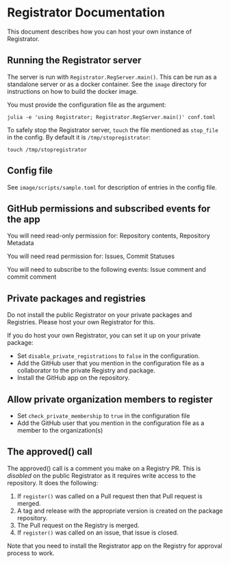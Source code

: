 # Registrator Documentation

This document describes how you can host your own instance of Registrator.

## Running the Registrator server

The server is run with `Registrator.RegServer.main()`. This can be run as a standalone server or as a docker container. See the `image` directory for instructions on how to build the docker image.

You must provide the configuration file as the argument:

```
julia -e 'using Registrator; Registrator.RegServer.main()' conf.toml
```

To safely stop the Registrator server, `touch` the file mentioned as `stop_file` in the config. By default it is `/tmp/stopregistrator`:

```
touch /tmp/stopregistrator
```

## Config file

See `image/scripts/sample.toml` for description of entries in the config file.

## GitHub permissions and subscribed events for the app

You will need read-only permission for: Repository contents, Repository Metadata

You will need read permission for: Issues, Commit Statuses

You will need to subscribe to the following events: Issue comment and commit comment

## Private packages and registries

Do not install the public Registrator on your private packages and Registries. Please host your own Registrator for this.

If you do host your own Registrator, you can set it up on your private package:
* Set `disable_private_registrations` to `false` in the configuration.
* Add the GitHub user that you mention in the configuration file as a collaborator to the private Registry and package.
* Install the GitHub app on the repository.

## Allow private organization members to register

* Set `check_private_membership` to `true` in the configuration file
* Add the GitHub user that you mention in the configuration file as a member to the organization(s)

## The approved() call

The approved() call is a comment you make on a Registry PR. This is *disabled* on the public Registrator as it requires write access to the repository. It does the following:

1) If `register()` was called on a Pull request then that Pull request is merged.
2) A tag and release with the appropriate version is created on the package repository.
3) The Pull request on the Registry is merged.
4) If `register()` was called on an issue, that issue is closed.

Note that you need to install the Registrator app on the Registry for approval process to work.
